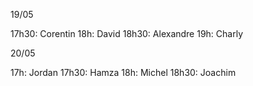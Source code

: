19/05 

17h30: Corentin
18h: David
18h30: Alexandre
19h: Charly

20/05

17h: Jordan
17h30: Hamza
18h: Michel
18h30: Joachim
